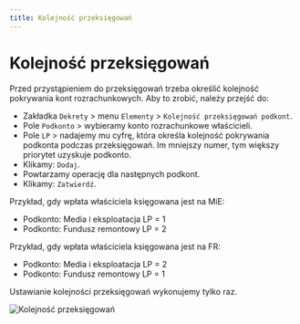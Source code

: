 ```yaml
---
title: Kolejność przeksięgowań
---
```


# Kolejność przeksięgowań

Przed przystąpieniem do przeksięgowań trzeba określić kolejność pokrywania kont rozrachunkowych. Aby to zrobić, należy przejść do:

- Zakładka `Dekrety` > menu `Elementy` > `Kolejność przeksięgowań podkont`.
- Pole `Podkonto` > wybieramy konto rozrachunkowe właścicieli.
- Pole `LP` > nadajemy mu cyfrę, która określa kolejność pokrywania podkonta podczas przeksięgowań. Im mniejszy numer, tym większy priorytet uzyskuje podkonto.
- Klikamy: `Dodaj`.
- Powtarzamy operację dla następnych podkont.
- Klikamy: `Zatwierdź`.

Przykład, gdy wpłata właściciela księgowana jest na MiE:

- Podkonto: Media i eksploatacja LP = 1
- Podkonto: Fundusz remontowy LP = 2

Przykład, gdy wpłata właściciela księgowana jest na FR:

- Podkonto: Media i eksploatacja LP = 2
- Podkonto: Fundusz remontowy LP = 1

Ustawianie kolejności przeksięgowań wykonujemy tylko raz.

![Kolejność przeksięgowań](kolejnoscprzeksiegowan.gif)
